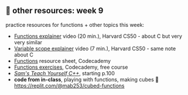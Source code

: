 ## 🤖 other resources: week 9

practice resources for functions + other topics this week:
- [Functions explainer](https://video.cs50.io/n1glFqt3g38) video (20 min.), Harvard CS50 - about C but very very similar
- [Variable scope explainer](https://video.cs50.io/GiFbdVGjF9I) video (7 min.), Harvard CS50 - same note about C
- [Functions](https://www.codecademy.com/learn/learn-c-plus-plus/modules/learn-cpp-functions/cheatsheet) resource sheet, Codecademy
- [Functions exercises](https://www.codecademy.com/courses/learn-c-plus-plus/lessons/cpp-functions/exercises/intro-to-cpp-functions), Codecademy, free course
- [_Sam's Teach Yourself C++_](http://library.uc.edu.kh/userfiles/pdf/20.Sams%20Teach%20Yourself%20C++%20in%2021%20Days.pdf), starting p.100
- **code from in-class**, playing with functions, making cubes 🧊 https://replit.com/@mab253/cubed-functions
